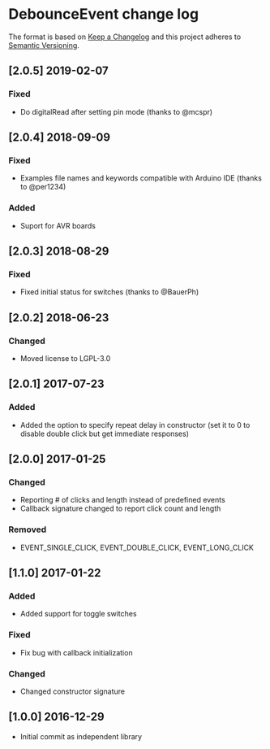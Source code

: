 # DebounceEvent change log

The format is based on [Keep a Changelog](http://keepachangelog.com/)
and this project adheres to [Semantic Versioning](http://semver.org/).

## [2.0.5] 2019-02-07
### Fixed
- Do digitalRead after setting pin mode (thanks to @mcspr)

## [2.0.4] 2018-09-09
### Fixed
- Examples file names and keywords compatible with Arduino IDE (thanks to @per1234)

### Added
- Suport for AVR boards

## [2.0.3] 2018-08-29
### Fixed
- Fixed initial status for switches (thanks to @BauerPh)

## [2.0.2] 2018-06-23
### Changed
- Moved license to LGPL-3.0

## [2.0.1] 2017-07-23
### Added
- Added the option to specify repeat delay in constructor (set it to 0 to disable double click but get immediate responses)

## [2.0.0] 2017-01-25
### Changed
- Reporting # of clicks and length instead of predefined events
- Callback signature changed to report click count and length

### Removed
- EVENT_SINGLE_CLICK, EVENT_DOUBLE_CLICK, EVENT_LONG_CLICK

## [1.1.0] 2017-01-22
### Added
- Added support for toggle switches

### Fixed
- Fix bug with callback initialization

### Changed
- Changed constructor signature

## [1.0.0] 2016-12-29
- Initial commit as independent library
